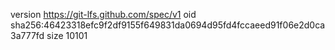 version https://git-lfs.github.com/spec/v1
oid sha256:46423318efc9f2df9155f649831da0694d95fd4fccaeed91f06e2d0ca3a777fd
size 10101
